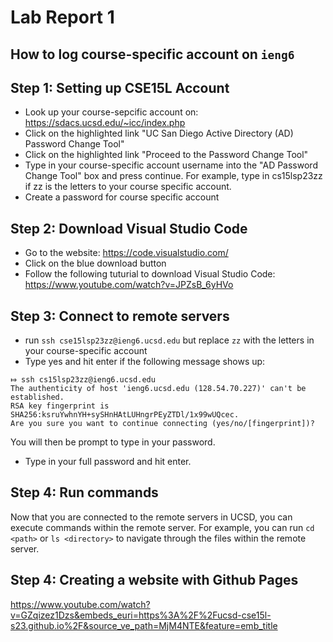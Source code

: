 # Lab Report 1

## How to log course-specific account on `ieng6`


## Step 1: Setting up CSE15L Account
* Look up your course-sepcific account on: https://sdacs.ucsd.edu/~icc/index.php
* Click on the highlighted link "UC San Diego Active Directory (AD) Password Change Tool" 
* Click on the highlighted link "Proceed to the Password Change Tool" 
* Type in your course-specific account username into the "AD Password Change Tool" box and press continue. 
    For example, type in cs15lsp23zz if zz is the letters to your course specific account. 
* Create a password for course specific account 


## Step 2: Download Visual Studio Code
* Go to the website: https://code.visualstudio.com/
* Click on the blue download button
* Follow the following tuturial to download Visual Studio Code:
    https://www.youtube.com/watch?v=JPZsB_6yHVo


## Step 3: Connect to remote servers 

* run `ssh cse15lsp23zz@ieng6.ucsd.edu` but replace `zz` with the letters in your course-specific account
* Type yes and hit enter if the following message shows up: 

```
⤇ ssh cs15lsp23zz@ieng6.ucsd.edu
The authenticity of host 'ieng6.ucsd.edu (128.54.70.227)' can't be established.
RSA key fingerprint is SHA256:ksruYwhnYH+sySHnHAtLUHngrPEyZTDl/1x99wUQcec.
Are you sure you want to continue connecting (yes/no/[fingerprint])?
```
You will then be prompt to type in your password. 
* Type in your full password and hit enter. 

## Step 4: Run commands
Now that you are connected to the remote servers in UCSD, you can execute commands within the remote server. 
For example, you can run `cd <path>` or `ls <directory>` to navigate through the files within the remote server.


## Step 4: Creating a website with Github Pages 
https://www.youtube.com/watch?v=GZqizez1Dzs&embeds_euri=https%3A%2F%2Fucsd-cse15l-s23.github.io%2F&source_ve_path=MjM4NTE&feature=emb_title
